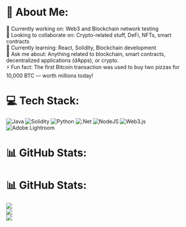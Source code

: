 # 💫 About Me:
🔭 Currently working on: Web3 and Blockchain network testing<br>👯 Looking to collaborate on: Crypto-related stuff, DeFi, NFTs, smart contracts<br>🌱 Currently learning: React, Solidity, Blockchain development<br>💬 Ask me about: Anything related to blockchain, smart contracts, decentralized applications (dApps), or crypto.<br>⚡ Fun fact: The first Bitcoin transaction was used to buy two pizzas for 10,000 BTC — worth millions today!


# 💻 Tech Stack:
![Java](https://img.shields.io/badge/java-%23ED8B00.svg?style=plastic&logo=openjdk&logoColor=white) ![Solidity](https://img.shields.io/badge/Solidity-%23363636.svg?style=plastic&logo=solidity&logoColor=white) ![Python](https://img.shields.io/badge/python-3670A0?style=plastic&logo=python&logoColor=ffdd54) ![.Net](https://img.shields.io/badge/.NET-5C2D91?style=plastic&logo=.net&logoColor=white) ![NodeJS](https://img.shields.io/badge/node.js-6DA55F?style=plastic&logo=node.js&logoColor=white) ![Web3.js](https://img.shields.io/badge/web3.js-F16822?style=plastic&logo=web3.js&logoColor=white) ![Adobe Lightroom](https://img.shields.io/badge/Adobe%20Lightroom-31A8FF.svg?style=plastic&logo=Adobe%20Lightroom&logoColor=white)

# 📊 GitHub Stats:
# 📊 GitHub Stats:
![](https://github-readme-stats.vercel.app/api?username=Shankar3804&theme=dark&hide_border=true&include_all_commits=false&count_private=false)<br/>
![](https://nirzak-streak-stats.vercel.app/?user=Shankar3804&theme=dark&hide_border=true)<br/>
![](https://github-readme-stats.vercel.app/api/top-langs/?username=Shankar3804&theme=dark&hide_border=true&include_all_commits=false&count_private=false&layout=compact&langs_count=5)
